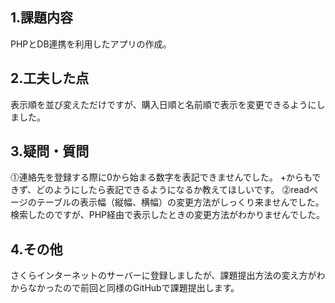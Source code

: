 ## 1.課題内容
PHPとDB連携を利用したアプリの作成。

## 2.工夫した点
表示順を並び変えただけですが、購入日順と名前順で表示を変更できるようにしました。

## 3.疑問・質問
⓵連絡先を登録する際に0から始まる数字を表記できませんでした。
+からもできず、どのようにしたら表記できるようになるか教えてほしいです。
⓶readページのテーブルの表示幅（縦幅、横幅）の変更方法がしっくり来ませんでした。
検索したのですが、PHP経由で表示したときの変更方法がわかりませんでした。

## 4.その他
さくらインターネットのサーバーに登録しましたが、課題提出方法の変え方がわからなかったので前回と同様のGitHubで課題提出します。